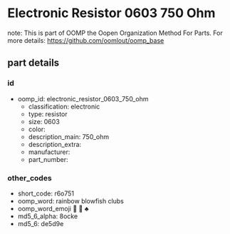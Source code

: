 # Electronic Resistor 0603 750 Ohm  

note: This is part of OOMP the Oopen Organization Method For Parts. For more details: https://github.com/oomlout/oomp_base

##  part details





### id
* oomp_id: electronic_resistor_0603_750_ohm
  * classification: electronic
  * type: resistor
  * size: 0603
  * color: 
  * description_main: 750_ohm
  * description_extra: 
  * manufacturer: 
  * part_number: 

### other_codes
* short_code: r6o751
* oomp_word: rainbow blowfish clubs
* oomp_word_emoji :rainbow: :blowfish: :clubs:
* md5_6_alpha: 8ocke
* md5_6: de5d9e